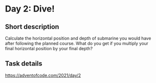# Day 2: Dive!

## Short description

Calculate the horizontal position and depth of submarine you would have after following the planned course.
What do you get if you multiply your final horizontal position by your final depth?

## Task details
https://adventofcode.com/2021/day/2